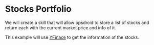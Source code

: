 # Stocks Portfolio

We will create a skill that will allow opsdroid to store a list of stocks and return each with the current market price and info of it.

This example will use [YFinace](https://github.com/ranaroussi/yfinance) to get the information of the stocks.

## 


